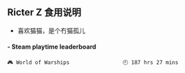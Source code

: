## Ricter Z 食用说明
- 喜欢猫猫，是个冇猫孤儿

<!-- steam-box start -->
#### - Steam playtime leaderboard
```text
🎮 World of Warships                 🕘 187 hrs 27 mins
```
<!-- Powered by https://github.com/YouEclipse/steam-box . -->
<!-- steam-box end -->

